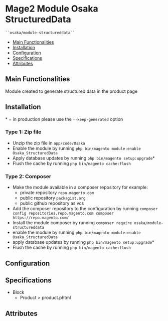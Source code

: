 # Mage2 Module Osaka StructuredData

    ``osaka/module-structureddata``

 - [Main Functionalities](#markdown-header-main-functionalities)
 - [Installation](#markdown-header-installation)
 - [Configuration](#markdown-header-configuration)
 - [Specifications](#markdown-header-specifications)
 - [Attributes](#markdown-header-attributes)


## Main Functionalities
Module created to generate structured data in the product page

## Installation
\* = in production please use the `--keep-generated` option

### Type 1: Zip file

 - Unzip the zip file in `app/code/Osaka`
 - Enable the module by running `php bin/magento module:enable Osaka_StructuredData`
 - Apply database updates by running `php bin/magento setup:upgrade`\*
 - Flush the cache by running `php bin/magento cache:flush`

### Type 2: Composer

 - Make the module available in a composer repository for example:
    - private repository `repo.magento.com`
    - public repository `packagist.org`
    - public github repository as vcs
 - Add the composer repository to the configuration by running `composer config repositories.repo.magento.com composer https://repo.magento.com/`
 - Install the module composer by running `composer require osaka/module-structureddata`
 - enable the module by running `php bin/magento module:enable Osaka_StructuredData`
 - apply database updates by running `php bin/magento setup:upgrade`\*
 - Flush the cache by running `php bin/magento cache:flush`


## Configuration




## Specifications

 - Block
	- Product > product.phtml


## Attributes



